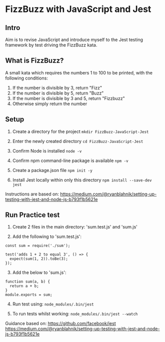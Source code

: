 # FizzBuzz with JavaScript and Jest

## Intro

Aim is to revise JavaScript and introduce myself to the Jest testing framework by test driving the FizzBuzz kata.

## What is FizzBuzz?

A small kata which requires the numbers 1 to 100 to be printed, with the following conditions:

1. If the number is divisible by 3, return "Fizz"
2. If the number is divisible by 5, return "Buzz"
3. If the number is divisible by 3 and 5, return "Fizzbuzz"
4. Otherwise simply return the number

## Setup

1. Create a directory for the project ```mkdir FizzBuzz-JavaScript-Jest```

2. Enter the newly created directory ```cd FizzBuzz-JavaScript-Jest```

3. Confirm Node is installed ```node -v```

4. Confirm npm command-line package is available ```npm -v```

5. Create a package.json file ```npm init -y```

6. Install Jest locally within only this directory ```npm install --save-dev jest```

Instructions are based on: https://medium.com/@ryanblahnik/setting-up-testing-with-jest-and-node-js-b793f1b5621e


## Run Practice test

1. Create 2 files in the main directory: 'sum.test.js' and 'sum.js'

2. Add the following to 'sum.test.js':
```
const sum = require('./sum');

test('adds 1 + 2 to equal 3', () => {
  expect(sum(1, 2)).toBe(3);
});
```

3. Add the below to 'sum.js':
```
function sum(a, b) {
  return a + b;
}
module.exports = sum;
```

4. Run test using: ```node_modules/.bin/jest```

5. To run tests whilst working: ```node_modules/.bin/jest --watch```

Guidance based on:
https://github.com/facebook/jest
https://medium.com/@ryanblahnik/setting-up-testing-with-jest-and-node-js-b793f1b5621e
